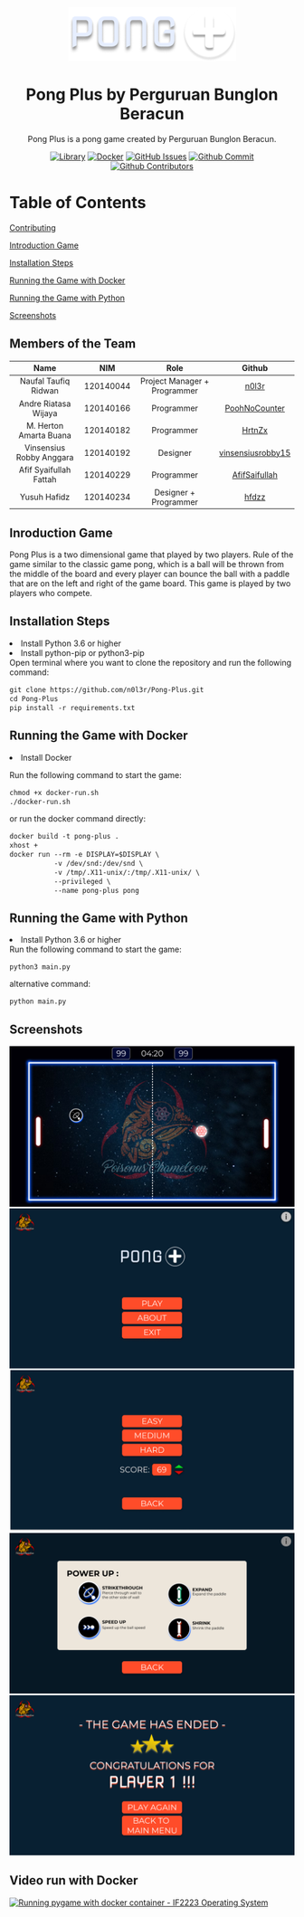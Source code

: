 <div align="center">
<img src="assets/images/Pong_Logo.png" />
<h1> Pong Plus by Perguruan Bunglon Beracun </h1>

Pong Plus is a pong game created by Perguruan Bunglon Beracun.


[![Library](https://img.shields.io/badge/pygame-orange)](#)
[![Docker](https://img.shields.io/badge/docker-blue)](#)
[![GitHub Issues](https://img.shields.io/github/issues/n0l3r/Pong-Plus?style=flat&label=Issues&maxAge=2592000)](https://github.com/n0l3r/Pong-Plus/issues)
[![Github Commit](https://img.shields.io/github/commit-activity/m/n0l3r/Pong-Plus)](#)
[![Github Contributors](https://img.shields.io/badge/all_contributors-6-orange.svg)](#)
</div>



# Table of Contents
[Contributing](#members-of-the-team)

[Introduction Game](#introduction-game)

[Installation Steps](#💻installation-steps)

[Running the Game with Docker](#running-the-game-with-docker)

[Running the Game with Python](#running-the-game-with-python)

[Screenshots](#screenshots)

## Members of the Team
<div align="center">

| Name | NIM | Role | Github|
| :---: | :---: | :---: | :---: |
| Naufal Taufiq Ridwan     | 120140044 | Project Manager + Programmer | [n0l3r](https://github.com/n0l3r) |
| Andre Riatasa Wijaya     | 120140166 | Programmer | [PoohNoCounter](https://github.com/PoohNoCounter)    |
| M. Herton Amarta Buana   | 120140182 | Programmer | [HrtnZx](https://github.com/HrtnZx) |
| Vinsensius Robby Anggara | 120140192 | Designer | [vinsensiusrobby15](https://github.com/vinsensiusrobby15) |
| Afif Syaifullah Fattah   | 120140229 | Programmer | [AfifSaifullah](https://github.com/AfifSaifullah) |
| Yusuh Hafidz             | 120140234 | Designer + Programmer | [hfdzz](https://github.com/hfdzz) |

</div>

## Inroduction Game
Pong Plus is a two dimensional game that
played by two players. Rule of the game
similar to the classic game pong, which is a ball
will be thrown from the middle of the board and every player
can bounce the ball with a paddle that
are on the left and right of the game board.
This game is played by two players who compete.

## Installation Steps
<li> Install Python 3.6 or higher</li>
<li> Install python-pip or python3-pip</li>
Open terminal where you want to clone the repository and run the following command:

```
git clone https://github.com/n0l3r/Pong-Plus.git
cd Pong-Plus
pip install -r requirements.txt
```

## Running the Game with Docker
<li> Install Docker </li>

Run the following command to start the game:

```
chmod +x docker-run.sh
./docker-run.sh
```

or run the docker command directly:

```
docker build -t pong-plus .
xhost +
docker run --rm -e DISPLAY=$DISPLAY \
           -v /dev/snd:/dev/snd \
           -v /tmp/.X11-unix/:/tmp/.X11-unix/ \
           --privileged \
           --name pong-plus pong
```

## Running the Game with Python
<li> Install Python 3.6 or higher</li>
Run the following command to start the game:

```
python3 main.py
```
alternative command:

```
python main.py
```

## Screenshots

<img src="assets/demo/Game-Board.png">
<img src="assets/demo/Main-Menu.png">
<img src="assets/demo/Main-Menu-Play.png">
<img src="assets/demo/Main-Menu-Info.png">
<img src="assets/demo/Winner.png">


## Video run with Docker
[![Running pygame with docker container - IF2223 Operating System](https://i.ytimg.com/vi/p2YXdauOEM0/maxresdefault.jpg)](https://www.youtube.com/watch?v=p2YXdauOEM0)




